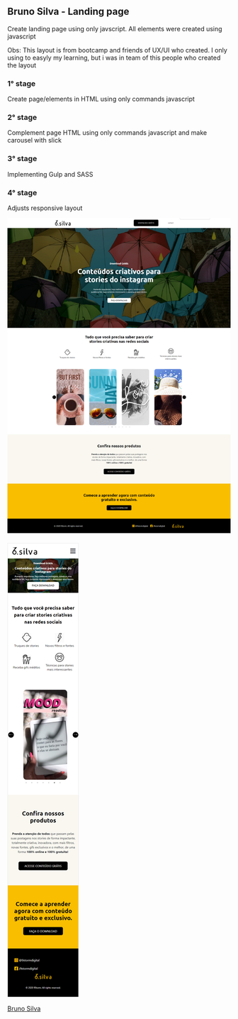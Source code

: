 

## Bruno Silva - Landing page

Create landing page using only javscript. All elements were created using javascript

Obs: This layout is from bootcamp and friends of UX/UI who created. I only using to easyly my learning, but i was in team of this people who created the layout

### 1° stage

Create page/elements in HTML using only commands javascript

### 2° stage

Complement page HTML using only commands javascript and make carousel with slick

### 3° stage

Implementing Gulp and SASS

### 4° stage

Adjusts responsive layout


![desktop](https://github.com/brunosilva/bruno-landingpage-js/blob/6252c0f3b30549934689eb56688c1005976efa6f/screenshot/desktop.png)

![mobile](https://github.com/brunosilva/bruno-landingpage-js/blob/6252c0f3b30549934689eb56688c1005976efa6f/screenshot/mobile.png)





[Bruno Silva](https://www.linkedin.com/in/bruno-silva0109/)